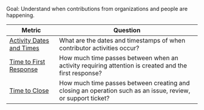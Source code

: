 
Goal: Understand when contributions from organizations and people are happening.


Metric | Question
--- | ---
[Activity Dates and Times](activity-dates-and-times.md) | What are the dates and timestamps of when contributor activities occur?
[Time to First Response](time-to-first-response.md) | How much time passes between when an activity requiring attention is created and the first response?
[Time to Close](time-to-close.md) | How much time passes between creating and closing an operation such as an issue, review, or support ticket?  
